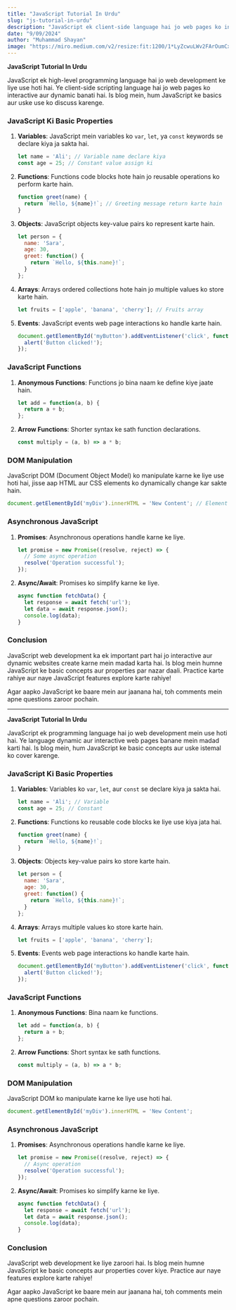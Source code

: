 ```yaml
---
title: "JavaScript Tutorial In Urdu"
slug: "js-tutorial-in-urdu"
description: "JavaScript ek client-side language hai jo web pages ko interactive aur dynamic banati hai. Is blog mein, hum JavaScript ke basics aur asynchronous programming ko cover karenge. Ye tutorial aapko JavaScript use karne mein madad karega."
date: "9/09/2024"
author: "Muhammad Shayan"
image: "https://miro.medium.com/v2/resize:fit:1200/1*LyZcwuLWv2FArOumCxobpA.png" 
---
```


**JavaScript Tutorial In Urdu**

JavaScript ek high-level programming language hai jo web development ke liye use hoti hai. Ye client-side scripting language hai jo web pages ko interactive aur dynamic banati hai. Is blog mein, hum JavaScript ke basics aur uske use ko discuss karenge.

### JavaScript Ki Basic Properties

1. **Variables**: JavaScript mein variables ko `var`, `let`, ya `const` keywords se declare kiya ja sakta hai.
   ```javascript
   let name = 'Ali'; // Variable name declare kiya
   const age = 25; // Constant value assign ki
   ```

2. **Functions**: Functions code blocks hote hain jo reusable operations ko perform karte hain.
   ```javascript
   function greet(name) {
     return `Hello, ${name}!`; // Greeting message return karte hain
   }
   ```

3. **Objects**: JavaScript objects key-value pairs ko represent karte hain.
   ```javascript
   let person = {
     name: 'Sara',
     age: 30,
     greet: function() {
       return `Hello, ${this.name}!`;
     }
   };
   ```

4. **Arrays**: Arrays ordered collections hote hain jo multiple values ko store karte hain.
   ```javascript
   let fruits = ['apple', 'banana', 'cherry']; // Fruits array
   ```

5. **Events**: JavaScript events web page interactions ko handle karte hain.
   ```javascript
   document.getElementById('myButton').addEventListener('click', function() {
     alert('Button clicked!');
   });
   ```

### JavaScript Functions

1. **Anonymous Functions**: Functions jo bina naam ke define kiye jaate hain.
   ```javascript
   let add = function(a, b) {
     return a + b;
   };
   ```

2. **Arrow Functions**: Shorter syntax ke sath function declarations.
   ```javascript
   const multiply = (a, b) => a * b;
   ```

### DOM Manipulation

JavaScript DOM (Document Object Model) ko manipulate karne ke liye use hoti hai, jisse aap HTML aur CSS elements ko dynamically change kar sakte hain.
   ```javascript
   document.getElementById('myDiv').innerHTML = 'New Content'; // Element ki content change karna
   ```

### Asynchronous JavaScript

1. **Promises**: Asynchronous operations handle karne ke liye.
   ```javascript
   let promise = new Promise((resolve, reject) => {
     // Some async operation
     resolve('Operation successful');
   });
   ```

2. **Async/Await**: Promises ko simplify karne ke liye.
   ```javascript
   async function fetchData() {
     let response = await fetch('url');
     let data = await response.json();
     console.log(data);
   }
   ```

### Conclusion

JavaScript web development ka ek important part hai jo interactive aur dynamic websites create karne mein madad karta hai. Is blog mein humne JavaScript ke basic concepts aur properties par nazar daali. Practice karte rahiye aur naye JavaScript features explore karte rahiye!

Agar aapko JavaScript ke baare mein aur jaanana hai, toh comments mein apne questions zaroor pochain.

---

**JavaScript Tutorial In Urdu**

JavaScript ek programming language hai jo web development mein use hoti hai. Ye language dynamic aur interactive web pages banane mein madad karti hai. Is blog mein, hum JavaScript ke basic concepts aur uske istemal ko cover karenge.

### JavaScript Ki Basic Properties

1. **Variables**: Variables ko `var`, `let`, aur `const` se declare kiya ja sakta hai.
   ```javascript
   let name = 'Ali'; // Variable
   const age = 25; // Constant
   ```

2. **Functions**: Functions ko reusable code blocks ke liye use kiya jata hai.
   ```javascript
   function greet(name) {
     return `Hello, ${name}!`;
   }
   ```

3. **Objects**: Objects key-value pairs ko store karte hain.
   ```javascript
   let person = {
     name: 'Sara',
     age: 30,
     greet: function() {
       return `Hello, ${this.name}!`;
     }
   };
   ```

4. **Arrays**: Arrays multiple values ko store karte hain.
   ```javascript
   let fruits = ['apple', 'banana', 'cherry'];
   ```

5. **Events**: Events web page interactions ko handle karte hain.
   ```javascript
   document.getElementById('myButton').addEventListener('click', function() {
     alert('Button clicked!');
   });
   ```

### JavaScript Functions

1. **Anonymous Functions**: Bina naam ke functions.
   ```javascript
   let add = function(a, b) {
     return a + b;
   };
   ```

2. **Arrow Functions**: Short syntax ke sath functions.
   ```javascript
   const multiply = (a, b) => a * b;
   ```

### DOM Manipulation

JavaScript DOM ko manipulate karne ke liye use hoti hai.
   ```javascript
   document.getElementById('myDiv').innerHTML = 'New Content';
   ```

### Asynchronous JavaScript

1. **Promises**: Asynchronous operations handle karne ke liye.
   ```javascript
   let promise = new Promise((resolve, reject) => {
     // Async operation
     resolve('Operation successful');
   });
   ```

2. **Async/Await**: Promises ko simplify karne ke liye.
   ```javascript
   async function fetchData() {
     let response = await fetch('url');
     let data = await response.json();
     console.log(data);
   }
   ```

### Conclusion

JavaScript web development ke liye zaroori hai. Is blog mein humne JavaScript ke basic concepts aur properties cover kiye. Practice aur naye features explore karte rahiye!

Agar aapko JavaScript ke baare mein aur jaanana hai, toh comments mein apne questions zaroor pochain.